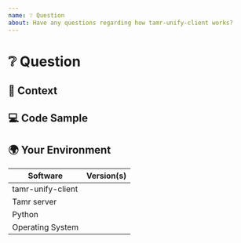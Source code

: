 ```yaml
---
name: ❔ Question
about: Have any questions regarding how tamr-unify-client works?
---
```


<!---
Thanks for filing an issue 😄 ! Before you submit, please read the following:

Search open/closed issues before submitting since someone might have asked the same thing before!
-->

# ❔ Question

<!--- Provide your question here -->

## 🔦 Context

<!--- How has this issue affected you? What are you trying to accomplish? -->

<!--- Providing context helps us come up with a solution that is most useful in the real world -->

## 💻 Code Sample

<!-- If you are seeing an error, please provide a code repository, gist or sample files to reproduce the issue -->

## 🌍 Your Environment

<!--- Include as many relevant details about the environment you are using -->

| Software          | Version(s) |
| ----------------- | ---------- |
| tamr-unify-client |
| Tamr server       |
| Python            |
| Operating System  |
